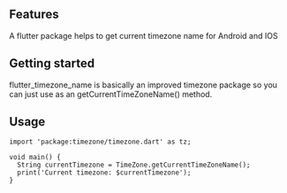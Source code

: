 ## Features

A flutter package helps to get current timezone name for Android and IOS

## Getting started

flutter_timezone_name is basically an improved timezone package so you can just use as an getCurrentTimeZoneName() method.

## Usage

```flutter
import 'package:timezone/timezone.dart' as tz;

void main() {
  String currentTimezone = TimeZone.getCurrentTimeZoneName();
  print('Current timezone: $currentTimezone');
}

```
